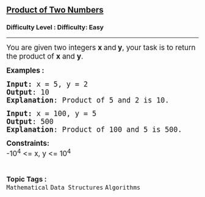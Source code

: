 <h2><a href="https://www.geeksforgeeks.org/problems/product-of-two-numbers/0">Product of Two Numbers</a></h2><h3>Difficulty Level : Difficulty: Easy</h3><hr><div class="problems_problem_content__Xm_eO"><p><span style="font-size: 14pt;">You are given two integers <strong>x </strong>and<strong> y</strong>, your task is to return the product of <strong>x</strong> and <strong>y</strong>.</span></p>
<p><span style="font-size: 14pt;"><strong>Examples :</strong></span></p>
<pre><span style="font-size: 14pt;"><strong>Input:</strong> x = 5, y = 2<br><strong>Output</strong>: 10<br><strong>Explanation</strong>: Product of 5 and 2 is 10.</span></pre>
<pre><span style="font-size: 14pt;"><strong>Input:</strong> x = 100, y = 5<br><strong>Output</strong>: 500<br><strong>Explanation</strong>: Product of 100 and 5 is 500.</span></pre>
<p><span style="font-size: 14pt;"><strong>Constraints:</strong><br>-10<sup>4</sup> &lt;= x, y &lt;= 10<sup>4</sup></span></p></div><br><p><span style=font-size:18px><strong>Topic Tags : </strong><br><code>Mathematical</code>&nbsp;<code>Data Structures</code>&nbsp;<code>Algorithms</code>&nbsp;